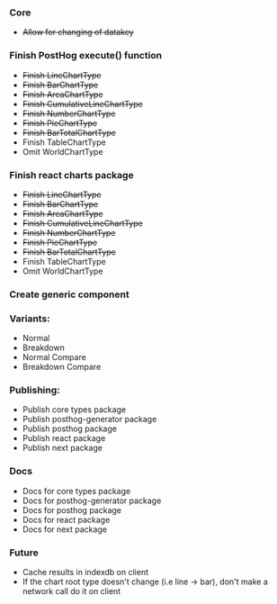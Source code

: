 ### Core

- ~~Allow for changing of datakey~~

### Finish PostHog execute() function

- ~~Finish LineChartType~~
- ~~Finish BarChartType~~
- ~~Finish AreaChartType~~
- ~~Finish CumulativeLineChartType~~
- ~~Finish NumberChartType~~
- ~~Finish PieChartType~~
- ~~Finish BarTotalChartType~~
- Finish TableChartType
- Omit WorldChartType

### Finish react charts package

- ~~Finish LineChartType~~
- ~~Finish BarChartType~~
- ~~Finish AreaChartType~~
- ~~Finish CumulativeLineChartType~~
- ~~Finish NumberChartType~~
- ~~Finish PieChartType~~
- ~~Finish BarTotalChartType~~
- Finish TableChartType
- Omit WorldChartType

### Create generic <Chart/> component

### Variants:

- Normal
- Breakdown
- Normal Compare
- Breakdown Compare

### Publishing:

- Publish core types package
- Publish posthog-generator package
- Publish posthog package
- Publish react package
- Publish next package

### Docs

- Docs for core types package
- Docs for posthog-generator package
- Docs for posthog package
- Docs for react package
- Docs for next package

### Future

- Cache results in indexdb on client
- If the chart root type doesn't change (i.e line -> bar), don't make a network call do it on client
